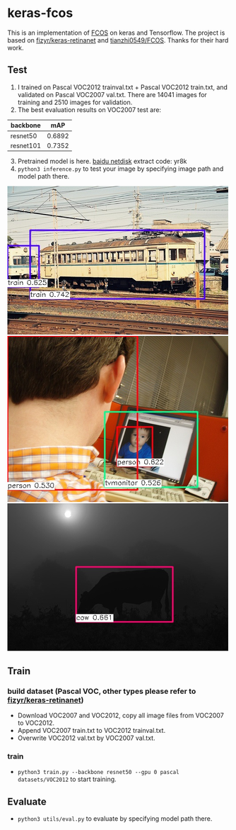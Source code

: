 # keras-fcos
This is an implementation of [FCOS](https://arxiv.org/abs/1904.01355) on keras and Tensorflow. The project is based on [fizyr/keras-retinanet](https://github.com/fizyr/keras-retinanet)
and [tianzhi0549/FCOS](https://github.com/tianzhi0549/FCOS). 
Thanks for their hard work. 
## Test
1. I trained on Pascal VOC2012 trainval.txt + Pascal VOC2012 train.txt, and validated on Pascal VOC2007 val.txt. There are 14041 images for training and 2510 images for validation.
2. The best evaluation results on VOC2007 test are: 

| backbone | mAP |
| ---- | ---- |
| resnet50 | 0.6892 | 
| resnet101 | 0.7352 |

3. Pretrained model is here. [baidu netdisk](https://pan.baidu.com/s/1Gq3CGPltUumd3JwaCagbGg) extract code: yr8k     
4. `python3 inference.py` to test your image by specifying image path and model path there. 

![image1](test/005360.jpg) 
![image2](test/2012_000949.jpg)
![image3](test/2010_003345.jpg)


## Train
### build dataset (Pascal VOC, other types please refer to [fizyr/keras-retinanet](https://github.com/fizyr/keras-retinanet))
* Download VOC2007 and VOC2012, copy all image files from VOC2007 to VOC2012.
* Append VOC2007 train.txt to VOC2012 trainval.txt.
* Overwrite VOC2012 val.txt by VOC2007 val.txt.
### train
* `python3 train.py --backbone resnet50 --gpu 0 pascal datasets/VOC2012` to start training.
## Evaluate
* `python3 utils/eval.py` to evaluate by specifying model path there.
